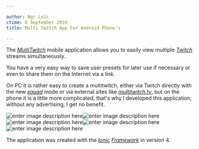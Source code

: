 ```yaml
---

author: Ngr Loïc
ctime: 6 September 2019
title: Multi Twitch App For Android Phone's

---
```


The *[MultiTwitch](https://play.google.com/store/apps/details?id=fr.zkf.multi_twitch)* mobile application allows you to easily view multiple *[Twitch](https://www.twitch.tv)* streams simultaneously.

You have a very easy way to save user presets for later use if necessary or even to share them on the Internet via a link.

On PC it is rather easy to create a multitwitch, either via Twitch directly with the new *[squad](https://help.twitch.tv/s/article/how-to-use-squad-stream?language=en_US)* mode or via external sites like *[multitwitch.tv](https://multitwitch.live/)*, but on the phone it is a little more complicated, that's why I developed this application, without any advertising, I get no benefit.

![enter image description here](https://lh3.googleusercontent.com/dVtQTLr1HPuoDfkPOY7_sT93o-swWTNU-NhuSW951Va1bwIi999DIiRrcjT5SvuJDQI=w720-h310-rw)![enter image description here](https://lh3.googleusercontent.com/jCGcEcvn8wKd226lMMVjL4Lq1p82Ls41lHBjpQ8cKqBTLF8PVe71Ler1YcuGYSqwwg=w720-h310-rw)![enter image description here](https://lh3.googleusercontent.com/fM642qmjaCmZzjG35iQ9KIXnrHefa98GKRRETtNX-fcOTg3_tsBSJBOrZXOisohKSbsf=w720-h310-rw)![enter image description here](https://lh3.googleusercontent.com/7mTm8GF54pv4DZJNqBS8GeDNjjsQQ8Z6HTna50oaPJT7G7BA883n2QsIHZQpEhoAfgA=w720-h310-rw)
![enter image description here](https://lh3.googleusercontent.com/tzWEsjoMI68r24CvcDHF4W20ClyZvqFlxYQgpkevhPw5YIR6NlJfL3JT24F-r46ln4I=w720-h310-rw)

The application was created with the *[Ionic](https://ionicframework.com/)* *[Framework](https://en.wikipedia.org/wiki/Web_framework)* in version 4.
